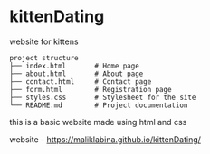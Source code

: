 # kittenDating
website for kittens

```
project structure
├── index.html       # Home page
├── about.html       # About page
├── contact.html     # Contact page
├── form.html        # Registration page
├── styles.css       # Stylesheet for the site
└── README.md        # Project documentation
```
this is a basic website made using html and css

website - https://maliklabina.github.io/kittenDating/
